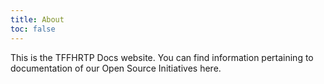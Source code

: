 ```yaml
---
title: About
toc: false
---
```


This is the TFFHRTP Docs website. You can find information pertaining to documentation of our Open Source Initiatives here.